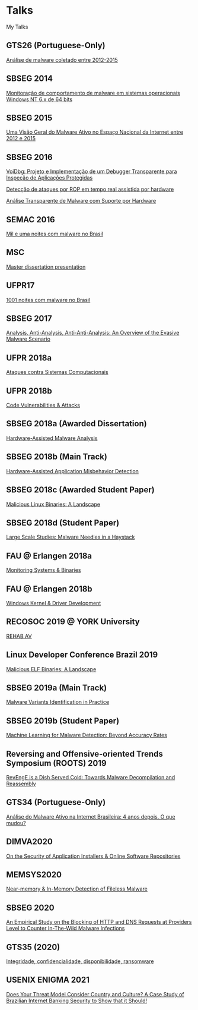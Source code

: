 # Talks
My Talks

## GTS26 (Portuguese-Only)
[Análise de malware coletado entre 2012-2015](GTS26/02-analise-malware.pdf)

## SBSEG 2014
[Monitoração de comportamento de malware em
sistemas operacionais Windows NT 6.x de 64 bits](SBSEG14/2014-marcus-sbseg-slides.pdf)

## SBSEG 2015
[Uma Visão Geral do Malware Ativo no Espaço
Nacional da Internet entre 2012 e 2015](SBSEG15/2015-marcus-sbseg-slides.pdf)

## SBSEG 2016
[VoiDbg: Projeto e Implementação de um
Debugger Transparente para Inspeção de
Aplicações Protegidas](SBSEG16/2016-marcus-sbseg-debug-slides.pdf)

[Detecção de ataques por ROP em tempo real
assistida por hardware](SBSEG16/2016-marcus-sbseg-rop-slides.pdf)

[Análise Transparente de Malware com Suporte
por Hardware](SBSEG16/2016-marcus-sbseg-tracer-slides.pdf)

## SEMAC 2016
[Mil e uma noites com malware no Brasil](SEMAC/semac.pdf)

## MSC
[Master dissertation presentation](MSC/master.pdf)

## UFPR17
[1001 noites com malware no Brasil](UFPR17/semana.pdf)

## SBSEG 2017
[Analysis, Anti-Analysis, Anti-Anti-Analysis: An Overview of the Evasive Malware Scenario](SBSEG17/slides.pdf)

## UFPR 2018a
[Ataques contra Sistemas Computacionais](UFPR18a/intro.pdf)

## UFPR 2018b
[Code Vulnerabilities & Attacks](UFPR18b/attacks.pdf)

## SBSEG 2018a (Awarded Dissertation)
[Hardware-Assisted Malware Analysis](SBSEG18/ctd.pdf)

## SBSEG 2018b (Main Track)

[Hardware-Assisted Application Misbehavior Detection](SBSEG18/misbehavior.pdf)

## SBSEG 2018c (Awarded Student Paper)

[Malicious Linux Binaries: A Landscape](SBSEG18/elf.pdf)

## SBSEG 2018d (Student Paper)

[Large Scale Studies: Malware Needles in a Haystack](SBSEG18/large.pdf)

## FAU @ Erlangen 2018a
[Monitoring Systems & Binaries](FAU18/monitoring.pdf)

## FAU @ Erlangen 2018b
[Windows Kernel \& Driver Development](FAU18/kernel.pdf)

## RECOSOC 2019 @ YORK University
[REHAB AV](RECOSOC19/slides.pdf)

## Linux Developer Conference Brazil 2019
[Malicious ELF Binaries: A Landscape](LinuxDevBR/slides.pdf)

## SBSEG 2019a (Main Track)
[Malware Variants Identification in Practice](SBSEG19/variants.pdf)

## SBSEG 2019b (Student Paper)
[Machine Learning for Malware Detection: Beyond Accuracy Rates](SBSEG19/elf_classifier.pdf)

##  Reversing and Offensive-oriented Trends Symposium (ROOTS) 2019
[RevEngE is a Dish Served Cold: Towards Malware Decompilation and Reassembly](ROOTS19/roots.pdf)

## GTS34 (Portuguese-Only)
[Análise do Malware Ativo na Internet Brasileira: 4 anos depois. O que mudou?](GTS34/slides.pdf)

## DIMVA2020
[On the Security of Application Installers & Online Software Repositories](DIMVA2020/slides.pdf)

## MEMSYS2020
[Near-memory & In-Memory Detection of Fileless Malware](MEMSYS20/slides.pdf)

## SBSEG 2020
[An Empirical Study on the Blocking of HTTP and DNS Requests at Providers Level to Counter In-The-Wild Malware Infections](SBSEG20/slides.pdf)

## GTS35 (2020)
[Integridade, confidencialidade, disponibilidade, ransomware](GTS35/gts.pdf)

## USENIX ENIGMA 2021
[Does Your Threat Model Consider Country and Culture? A Case Study of Brazilian Internet Banking Security to Show that it Should!](ENIGMA2021/enigma.pdf)
